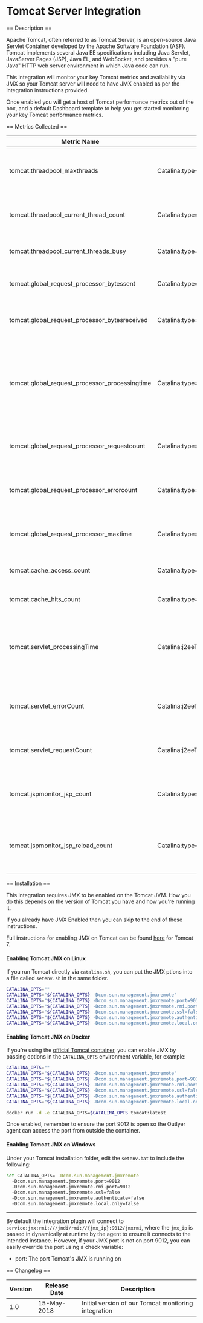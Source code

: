 Tomcat Server Integration
=========================

== Description ==

Apache Tomcat, often referred to as Tomcat Server, is an open-source Java Servlet Container developed by the
Apache Software Foundation (ASF). Tomcat implements several Java EE specifications including Java Servlet,
JavaServer Pages (JSP), Java EL, and WebSocket, and provides a "pure Java" HTTP web server environment in
which Java code can run.

This integration will monitor your key Tomcat metrics and availability via JMX so your Tomcat server will need
to have JMX enabled as per the integration instructions provided.

Once enabled you will get a host of Tomcat performance metrics out of the box, and a default Dashboard
template to help you get started monitoring your key Tomcat performance metrics.

== Metrics Collected ==

| Metric Name                                  | MBean Query                                                  |Type   | Labels            |Description                                                                                                            |
|----------------------------------------------|--------------------------------------------------------------|-------|-------------------|-----------------------------------------------------------------------------------------------------------------------|
|tomcat.threadpool_maxthreads                  |Catalina:type=ThreadPool,name=*/maxThreads                    |Gauge  |processor          |The maximum number of allowed worker threads.                                                                          |
|tomcat.threadpool_current_thread_count        |Catalina:type=ThreadPool,name=*/currentThreadCount            |Gauge  |processor          |The number of threads managed by the thread pool.                                                                      |
|tomcat.threadpool_current_threads_busy        |Catalina:type=ThreadPool,name=*/currentThreadsBusy            |Gauge  |processor          |The number of threads that are in use.                                                                                 |
|tomcat.global_request_processor_bytessent     |Catalina:type=GlobalRequestProcessor,name=*/BytesSent         |Counter|processor          |Bytes per second sent per request processor.                                                                           |
|tomcat.global_request_processor_bytesreceived |Catalina:type=GlobalRequestProcessor,name=*/BytesReceived     |Counter|processor          |Bytes per second received per request processor.                                                                       |
|tomcat.global_request_processor_processingtime|Catalina:type=GlobalRequestProcessor,name=*/ProcessingTime    |Gaugue |processor          |The sum of request processing times across all requests handled by the request processors (in milliseconds) per second.|
|tomcat.global_request_processor_requestcount  |Catalina:type=GlobalRequestProcessor,name=*/RequestCount      |Counter|processor          |Bytes per second received per request processor.                                                                       |
|tomcat.global_request_processor_errorcount    |Catalina:type=GlobalRequestProcessor,name=*/ErrorCount        |Counter|processor          |The number of erroneous requests received by the servlet per second.                                                   |
|tomcat.global_request_processor_maxtime       |Catalina:type=GlobalRequestProcessor,name=*/MaxTime           |Gauge  |processor          |The longest request processing time (in milliseconds).                                                                 |
|tomcat.cache_access_count                     |Catalina:type=Cache,host=*,context=*/accessCount              |Counter|tomcat_host,context|The number of accesses to the cache per second.                                                                        |
|tomcat.cache_hits_count                       |Catalina:type=Cache,host=*,context=*/hitsCount                |Counter|tomcat_host,context|The number of cache hits per second.                                                                                   |
|tomcat.servlet_processingTime                 |Catalina:j2eeType=Servlet,name=*,WebModule=*,*/processingTime |Counter|webmodule,servlet  |The sum of request processing times across all requests to the servlet (in milliseconds) per second.                   |
|tomcat.servlet_errorCount                     |Catalina:j2eeType=Servlet,name=*,WebModule=*,*/errorCount     |Counter|webmodule,servlet  |The number of erroneous requests received by the servlet per second.                                                   |
|tomcat.servlet_requestCount                   |Catalina:j2eeType=Servlet,name=*,WebModule=*,*/requestCount   |Counter|webmodule,servlet  |The number of requests received by the servlet per second.                                                             |
|tomcat.jspmonitor_jsp_count                   |Catalina:type=JspMonitor,name=jsp,WebModule=*,*/jspCount      |Counter|webmodule          |The number of JSPs per second that have been loaded in the web module.                                                 |
|tomcat.jspmonitor_jsp_reload_count            |Catalina:type=JspMonitor,name=jsp,WebModule=*,*/jspReloadCount|Counter|webmodule          |The number of JSPs per second that have been reloaded in the web module                                                |

== Installation ==

This integration requires JMX to be enabled on the Tomcat JVM.
How you do this depends on the version of Tomcat you have and how 
you're running it.

If you already have JMX Enabled then you can skip to the end of these
instructions.

Full instructions for enabling JMX on Tomcat can be found
[here](https://tomcat.apache.org/tomcat-7.0-doc/monitoring.html) for Tomcat 7.

#### Enabling Tomcat JMX on Linux

If you run Tomcat directly via `catalina.sh`, you can put the JMX ptions into a file called `setenv.sh` in the same folder.

```bash
CATALINA_OPTS=""
CATALINA_OPTS="${CATALINA_OPTS} -Dcom.sun.management.jmxremote"
CATALINA_OPTS="${CATALINA_OPTS} -Dcom.sun.management.jmxremote.port=9010"
CATALINA_OPTS="${CATALINA_OPTS} -Dcom.sun.management.jmxremote.rmi.port=9010"
CATALINA_OPTS="${CATALINA_OPTS} -Dcom.sun.management.jmxremote.ssl=false"
CATALINA_OPTS="${CATALINA_OPTS} -Dcom.sun.management.jmxremote.authenticate=false"
CATALINA_OPTS="${CATALINA_OPTS} -Dcom.sun.management.jmxremote.local.only=false"
```

#### Enabling Tomcat JMX on Docker

If you're using the [official Tomcat container](https://hub.docker.com/_/tomcat/), you can
enable JMX by passing options in the `CATALINA_OPTS` environment variable, for example:

```bash
CATALINA_OPTS=""
CATALINA_OPTS="${CATALINA_OPTS} -Dcom.sun.management.jmxremote"
CATALINA_OPTS="${CATALINA_OPTS} -Dcom.sun.management.jmxremote.port=9012"
CATALINA_OPTS="${CATALINA_OPTS} -Dcom.sun.management.jmxremote.rmi.port=9012"
CATALINA_OPTS="${CATALINA_OPTS} -Dcom.sun.management.jmxremote.ssl=false"
CATALINA_OPTS="${CATALINA_OPTS} -Dcom.sun.management.jmxremote.authenticate=false"
CATALINA_OPTS="${CATALINA_OPTS} -Dcom.sun.management.jmxremote.local.only=false"

docker run -d -e CATALINA_OPTS=$CATALINA_OPTS tomcat:latest
```

Once enabled, remember to ensure the port 9012 is open so the Outlyer agent can access the port from
outside the container.

#### Enabling Tomcat JMX on Windows

Under your Tomcat installation folder, edit the `setenv.bat` to include the following:

```bash
set CATALINA_OPTS= -Dcom.sun.management.jmxremote
  -Dcom.sun.management.jmxremote.port=9012
  -Dcom.sun.management.jmxremote.rmi.port=9012
  -Dcom.sun.management.jmxremote.ssl=false
  -Dcom.sun.management.jmxremote.authenticate=false
  -Dcom.sun.management.jmxremote.local.only=false
```

---------

By default the integration plugin will connect to `service:jmx:rmi:///jndi/rmi://{jmx_ip}:9012/jmxrmi`,
where the `jmx_ip` is passed in dynamically at runtime by the agent to ensure it connects to the intended instance.
However, if your JMX port is not on port 9012, you can easily override the port using a check variable:

* port: The port Tomcat's JMX is running on

== Changelog ==

|Version|Release Date|Description                                         |
|-------|------------|----------------------------------------------------|
|1.0    |15-May-2018 |Initial version of our Tomcat monitoring integration|